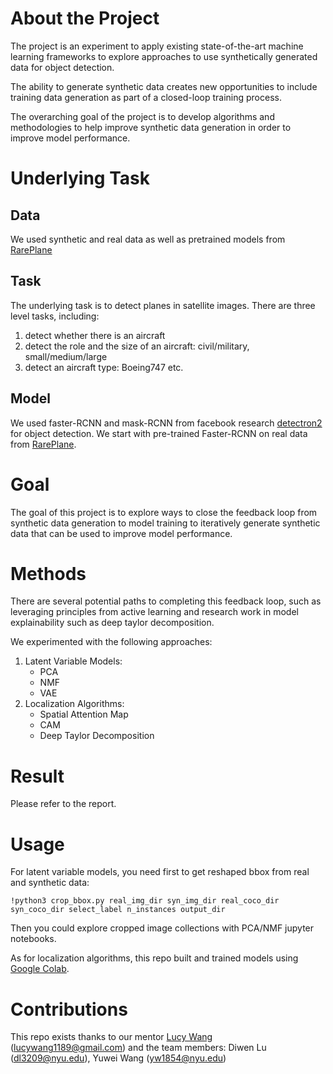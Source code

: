 # About the Project
The project is an experiment to apply existing state-of-the-art machine learning frameworks to explore approaches 
to use synthetically generated data for object detection. 

The ability to generate synthetic data creates new opportunities to include training data generation as 
part of a closed-loop training process.

The overarching goal of the project is to develop algorithms and methodologies to help improve synthetic data generation in order to improve model performance.

# Underlying Task

## Data
We used synthetic and real data as well as pretrained models from [RarePlane](https://github.com/aireveries/RarePlanes)
## Task
The underlying task is to detect planes in satellite images. There are three level tasks, including:

1. detect whether there is an aircraft
2. detect the role and the size of an aircraft: civil/military, small/medium/large 
3. detect an aircraft type: Boeing747 etc.

## Model
We used faster-RCNN and mask-RCNN from facebook research [detectron2](https://github.com/facebookresearch/detectron2) for object detection.
We start with pre-trained Faster-RCNN on real data from [RarePlane](https://github.com/aireveries/RarePlanes).

# Goal
The goal of this project is to explore ways to close the feedback loop from synthetic data generation to model training to iteratively generate synthetic data 
that can be used to improve model performance. 

# Methods
There are several potential paths to completing this feedback loop, 
such as leveraging principles from active learning and research work in model explainability 
such as deep taylor decomposition.

We experimented with the following approaches:

1. Latent Variable Models: 
    - PCA
    - NMF
    - VAE 
2. Localization Algorithms:
    - Spatial Attention Map
    - CAM
    - Deep Taylor Decomposition
    
# Result
Please refer to the report.

# Usage

For latent variable models, you need first to get reshaped bbox from real and synthetic data:
```
!python3 crop_bbox.py real_img_dir syn_img_dir real_coco_dir syn_coco_dir select_label n_instances output_dir
```
Then you could explore cropped image collections with PCA/NMF jupyter notebooks.

As for localization algorithms, this repo built and trained models using [Google Colab](https://colab.research.google.com/notebooks/intro.ipynb). 
 
    
# Contributions
This repo exists thanks to our mentor [Lucy Wang](linkedin.com/in/lucy-wang-5a560525) (lucywang1189@gmail.com) and the team members:
Diwen Lu (dl3209@nyu.edu), Yuwei Wang (yw1854@nyu.edu)